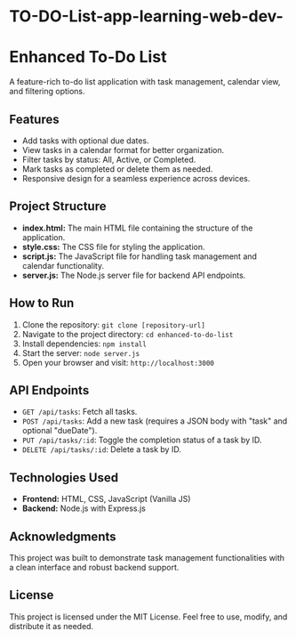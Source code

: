 # TO-DO-List-app-learning-web-dev-
<!DOCTYPE html>
<html>
<head>
</head>
<body>
  <h1>Enhanced To-Do List</h1>
  <p>A feature-rich to-do list application with task management, calendar view, and filtering options.</p>

  <h2>Features</h2>
  <ul>
    <li>Add tasks with optional due dates.</li>
    <li>View tasks in a calendar format for better organization.</li>
    <li>Filter tasks by status: All, Active, or Completed.</li>
    <li>Mark tasks as completed or delete them as needed.</li>
    <li>Responsive design for a seamless experience across devices.</li>
  </ul>

  <h2>Project Structure</h2>
  <ul>
    <li><strong>index.html:</strong> The main HTML file containing the structure of the application.</li>
    <li><strong>style.css:</strong> The CSS file for styling the application.</li>
    <li><strong>script.js:</strong> The JavaScript file for handling task management and calendar functionality.</li>
    <li><strong>server.js:</strong> The Node.js server file for backend API endpoints.</li>
  </ul>

  <h2>How to Run</h2>
  <ol>
    <li>Clone the repository: <code>git clone [repository-url]</code></li>
    <li>Navigate to the project directory: <code>cd enhanced-to-do-list</code></li>
    <li>Install dependencies: <code>npm install</code></li>
    <li>Start the server: <code>node server.js</code></li>
    <li>Open your browser and visit: <code>http://localhost:3000</code></li>
  </ol>


  <!-- Add screenshots of your application here -->


  <h2>API Endpoints</h2>
  <ul>
    <li><code>GET /api/tasks</code>: Fetch all tasks.</li>
    <li><code>POST /api/tasks</code>: Add a new task (requires a JSON body with "task" and optional "dueDate").</li>
    <li><code>PUT /api/tasks/:id</code>: Toggle the completion status of a task by ID.</li>
    <li><code>DELETE /api/tasks/:id</code>: Delete a task by ID.</li>
  </ul>

  <h2>Technologies Used</h2>
  <ul>
    <li><strong>Frontend:</strong> HTML, CSS, JavaScript (Vanilla JS)</li>
    <li><strong>Backend:</strong> Node.js with Express.js</li>
  </ul>

  <h2>Acknowledgments</h2>
  <p>This project was built to demonstrate task management functionalities with a clean interface and robust backend support.</p>

  <h2>License</h2>
  <p>This project is licensed under the MIT License. Feel free to use, modify, and distribute it as needed.</p>

</body>
</html>

